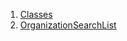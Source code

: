 1.  [Classes](widgets_organization_search_list/#classes)
2.  [OrganizationSearchList](widgets_organization_search_list/OrganizationSearchList-class.html)

